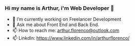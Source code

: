 ### Hi my name is Arthur, i'm Web Developer 👋



- 🔭 I’m currently working on Freelancer Development
- 💬 Ask me about Front End and Back End.
- 📫 How to reach me: arthur.florenco@outlook.com
- 📫 LinkdIn: https://www.linkedin.com/in/arthurflorenco/

